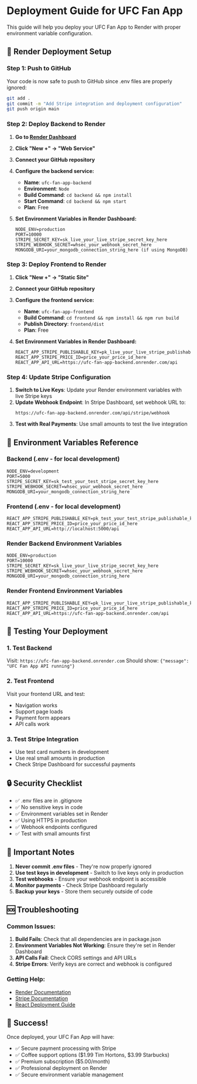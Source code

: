 # Deployment Guide for UFC Fan App

This guide will help you deploy your UFC Fan App to Render with proper environment variable configuration.

## 🚀 Render Deployment Setup

### Step 1: Push to GitHub
Your code is now safe to push to GitHub since .env files are properly ignored:

```bash
git add .
git commit -m "Add Stripe integration and deployment configuration"
git push origin main
```

### Step 2: Deploy Backend to Render

1. **Go to [Render Dashboard](https://dashboard.render.com)**
2. **Click "New +" → "Web Service"**
3. **Connect your GitHub repository**
4. **Configure the backend service:**
   - **Name**: `ufc-fan-app-backend`
   - **Environment**: `Node`
   - **Build Command**: `cd backend && npm install`
   - **Start Command**: `cd backend && npm start`
   - **Plan**: Free

5. **Set Environment Variables in Render Dashboard:**
   ```
   NODE_ENV=production
   PORT=10000
   STRIPE_SECRET_KEY=sk_live_your_live_stripe_secret_key_here
   STRIPE_WEBHOOK_SECRET=whsec_your_webhook_secret_here
   MONGODB_URI=your_mongodb_connection_string_here (if using MongoDB)
   ```

### Step 3: Deploy Frontend to Render

1. **Click "New +" → "Static Site"**
2. **Connect your GitHub repository**
3. **Configure the frontend service:**
   - **Name**: `ufc-fan-app-frontend`
   - **Build Command**: `cd frontend && npm install && npm run build`
   - **Publish Directory**: `frontend/dist`
   - **Plan**: Free

4. **Set Environment Variables in Render Dashboard:**
   ```
   REACT_APP_STRIPE_PUBLISHABLE_KEY=pk_live_your_live_stripe_publishable_key_here
   REACT_APP_STRIPE_PRICE_ID=price_your_price_id_here
   REACT_APP_API_URL=https://ufc-fan-app-backend.onrender.com/api
   ```

### Step 4: Update Stripe Configuration

1. **Switch to Live Keys**: Update your Render environment variables with live Stripe keys
2. **Update Webhook Endpoint**: In Stripe Dashboard, set webhook URL to:
   ```
   https://ufc-fan-app-backend.onrender.com/api/stripe/webhook
   ```
3. **Test with Real Payments**: Use small amounts to test the live integration

## 🔧 Environment Variables Reference

### Backend (.env - for local development)
```env
NODE_ENV=development
PORT=5000
STRIPE_SECRET_KEY=sk_test_your_test_stripe_secret_key_here
STRIPE_WEBHOOK_SECRET=whsec_your_webhook_secret_here
MONGODB_URI=your_mongodb_connection_string_here
```

### Frontend (.env - for local development)
```env
REACT_APP_STRIPE_PUBLISHABLE_KEY=pk_test_your_test_stripe_publishable_key_here
REACT_APP_STRIPE_PRICE_ID=price_your_price_id_here
REACT_APP_API_URL=http://localhost:5000/api
```

### Render Backend Environment Variables
```
NODE_ENV=production
PORT=10000
STRIPE_SECRET_KEY=sk_live_your_live_stripe_secret_key_here
STRIPE_WEBHOOK_SECRET=whsec_your_webhook_secret_here
MONGODB_URI=your_mongodb_connection_string_here
```

### Render Frontend Environment Variables
```
REACT_APP_STRIPE_PUBLISHABLE_KEY=pk_live_your_live_stripe_publishable_key_here
REACT_APP_STRIPE_PRICE_ID=price_your_price_id_here
REACT_APP_API_URL=https://ufc-fan-app-backend.onrender.com/api
```

## 🧪 Testing Your Deployment

### 1. Test Backend
Visit: `https://ufc-fan-app-backend.onrender.com`
Should show: `{"message": "UFC Fan App API running"}`

### 2. Test Frontend
Visit your frontend URL and test:
- Navigation works
- Support page loads
- Payment form appears
- API calls work

### 3. Test Stripe Integration
- Use test card numbers in development
- Use real small amounts in production
- Check Stripe Dashboard for successful payments

## 🔒 Security Checklist

- ✅ .env files are in .gitignore
- ✅ No sensitive keys in code
- ✅ Environment variables set in Render
- ✅ Using HTTPS in production
- ✅ Webhook endpoints configured
- ✅ Test with small amounts first

## 🚨 Important Notes

1. **Never commit .env files** - They're now properly ignored
2. **Use test keys in development** - Switch to live keys only in production
3. **Test webhooks** - Ensure your webhook endpoint is accessible
4. **Monitor payments** - Check Stripe Dashboard regularly
5. **Backup your keys** - Store them securely outside of code

## 🆘 Troubleshooting

### Common Issues:

1. **Build Fails**: Check that all dependencies are in package.json
2. **Environment Variables Not Working**: Ensure they're set in Render Dashboard
3. **API Calls Fail**: Check CORS settings and API URLs
4. **Stripe Errors**: Verify keys are correct and webhook is configured

### Getting Help:
- [Render Documentation](https://render.com/docs)
- [Stripe Documentation](https://stripe.com/docs)
- [React Deployment Guide](https://create-react-app.dev/docs/deployment/)

## 🎉 Success!

Once deployed, your UFC Fan App will have:
- ✅ Secure payment processing with Stripe
- ✅ Coffee support options ($1.99 Tim Hortons, $3.99 Starbucks)
- ✅ Premium subscription ($5.00/month)
- ✅ Professional deployment on Render
- ✅ Secure environment variable management



